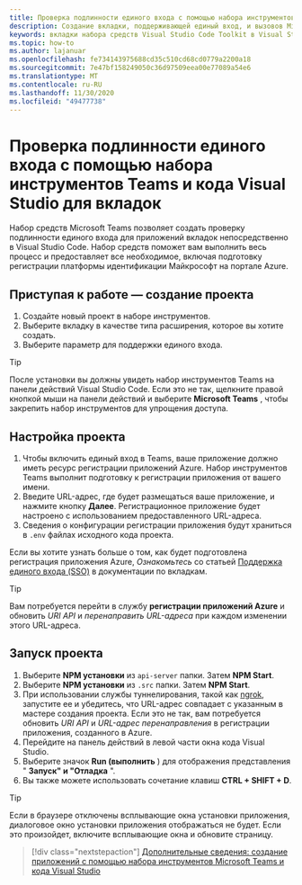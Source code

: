 ```yaml
---
title: Проверка подлинности единого входа с помощью набора инструментов Teams и кода Visual Studio для вкладок
description: Создание вкладки, поддерживающей единый вход, и вызовов Microsoft Graph непосредственно в Visual Studio Code с помощью набора инструментов Microsoft Teams
keywords: вкладки набора средств Visual Studio Code Toolkit в Visual Studio Graph проверка подлинности для платформы удостоверений Azure
ms.topic: how-to
ms.author: lajanuar
ms.openlocfilehash: fe734143975688cd35c510cd68cd0779a2200a18
ms.sourcegitcommit: 7e47bf158249050c36d97509eea00e77089a54e6
ms.translationtype: MT
ms.contentlocale: ru-RU
ms.lasthandoff: 11/30/2020
ms.locfileid: "49477738"
---
```

# <a name="single-sign-on-authentication-with-teams-toolkit-and-visual-studio-code-for-tabs"></a>Проверка подлинности единого входа с помощью набора инструментов Teams и кода Visual Studio для вкладок

Набор средств Microsoft Teams позволяет создать проверку подлинности единого входа для приложений вкладок непосредственно в Visual Studio Code. Набор средств поможет вам выполнить весь процесс и предоставляет все необходимое, включая подготовку регистрации платформы идентификации Майкрософт на портале Azure.

## <a name="get-started--create-a-project"></a>Приступая к работе — создание проекта

1. Создайте новый проект в наборе инструментов.
1. Выберите вкладку в качестве типа расширения, которое вы хотите создать.
1. Выберите параметр для поддержки единого входа.

> [!TIP]
> После установки вы должны увидеть набор инструментов Teams на панели действий Visual Studio Code. Если это не так, щелкните правой кнопкой мыши на панели действий и выберите **Microsoft Teams** , чтобы закрепить набор инструментов для упрощения доступа.

## <a name="configure-your-project"></a>Настройка проекта

1. Чтобы включить единый вход в Teams, ваше приложение должно иметь ресурс регистрации приложений Azure. Набор инструментов Teams выполнит подготовку к регистрации приложения от вашего имени.
1. Введите URL-адрес, где будет размещаться ваше приложение, и нажмите кнопку **Далее**. Регистрационное приложение будет настроено с использованием предоставленного URL-адреса.
1. Сведения о конфигурации регистрации приложения будут храниться в `.env` файлах исходного кода проекта.

Если вы хотите узнать больше о том, как будет подготовлена регистрация приложения Azure, _Ознакомьтесь_  со статьей [Поддержка единого входа (SSO)](../tabs/how-to/authentication/auth-aad-sso.md) в документации по вкладкам.

> [!TIP]
> Вам потребуется перейти в службу **регистрации приложений Azure** и обновить *URI API* и *перенаправить URL-адреса* при каждом изменении этого URL-адреса.

## <a name="run-your-project"></a>Запуск проекта

1. Выберите **NPM установки** из `api-server` папки. Затем **NPM Start**.
1. Выберите **NPM установки** из `.src` папки. Затем **NPM Start**.
1. При использовании службы туннелирования, такой как [ngrok](https://ngrok.com/), запустите ее и убедитесь, что URL-адрес совпадает с указанным в мастере создания проекта. Если это не так, вам потребуется обновить _URI API_ и _URL-адрес перенаправления_ в регистрации приложения, созданного в Azure.
1. Перейдите на панель действий в левой части окна кода Visual Studio.
1. Выберите значок **Run (выполнить** ) для отображения представления " **Запуск" и "Отладка** ".
1. Вы также можете использовать сочетание клавиш **CTRL + SHIFT + D**.

> [!TIP]
> Если в браузере отключены всплывающие окна установки приложения, диалоговое окно установки приложения отображаться не будет. Если это произойдет, включите всплывающие окна и обновите страницу.

> [!div class="nextstepaction"]
> [Дополнительные сведения: создание приложений с помощью набора инструментов Microsoft Teams и кода Visual Studio](visual-studio-code-overview.md)

